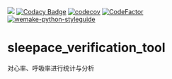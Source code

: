 ![](https://travis-ci.com/66chenbiao/sleepace_verification_tool.svg?branch=main) 
[![Codacy Badge](https://app.codacy.com/project/badge/Grade/2eee28504ff14ff5af836a12edad4793)](https://www.codacy.com/gh/66chenbiao/sleepace_verification_tool/dashboard?utm_source=github.com&amp;utm_medium=referral&amp;utm_content=66chenbiao/sleepace_verification_tool&amp;utm_campaign=Badge_Grade)
[![codecov](https://codecov.io/gh/66chenbiao/sleepace_verification_tool/branch/main/graph/badge.svg?token=JAG0G7YD51)](https://codecov.io/gh/66chenbiao/sleepace_verification_tool) [![CodeFactor](https://www.codefactor.io/repository/github/66chenbiao/sleepace_verification_tool/badge)](https://www.codefactor.io/repository/github/66chenbiao/sleepace_verification_tool)
[![wemake-python-styleguide](https://img.shields.io/badge/style-wemake-000000.svg)](https://github.com/wemake-services/wemake-python-styleguide)

# sleepace_verification_tool
对心率、呼吸率进行统计与分析
